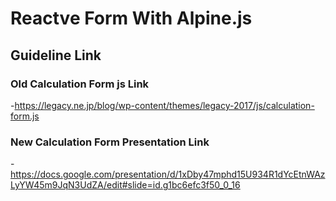 # Reactve Form With Alpine.js

## Guideline Link

### Old Calculation Form js Link

-https://legacy.ne.jp/blog/wp-content/themes/legacy-2017/js/calculation-form.js

### New Calculation Form Presentation Link

-https://docs.google.com/presentation/d/1xDby47mphd15U934R1dYcEtnWAzLyYW45m9JqN3UdZA/edit#slide=id.g1bc6efc3f50_0_16
